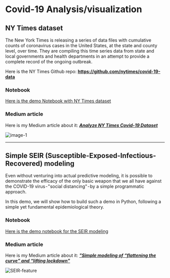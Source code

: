 # Covid-19 Analysis/visualization

## NY Times dataset
The New York Times is releasing a series of data files with cumulative counts of coronavirus cases in the United States, at the state and county level, over time. They are compiling this time series data from state and local governments and health departments in an attempt to provide a complete record of the ongoing outbreak.

Here is the NY Times Github repo: **https://github.com/nytimes/covid-19-data**

### Notebook
[Here is the demo Notebook with NY Times dataset](https://github.com/tirthajyoti/Covid-19-analysis/blob/master/Notebook/NYTCovid-test.ipynb)

### Medium article
Here is my Medium article about it: ***[Analyze NY Times Covid-19 Dataset](https://towardsdatascience.com/analyze-ny-times-covid-19-dataset-86c802164210)***

![image-1](https://raw.githubusercontent.com/tirthajyoti/Covid-19-analysis/master/images/NYT-Covid-collage.png)

---

## Simple SEIR (Susceptible-Exposed-Infectious-Recovered) modeling
Even without venturing into actual predictive modeling, it is possible to demonstrate the efficacy of the only basic weapon that we all have against the COVID-19 virus - "social distancing" - by a simple programmatic approach.

In this demo, we will show how to build such a demo in Python, following a simple yet fundamental epidemiological theory.

### Notebook
[Here is the demo notebook for the SEIR modeling](https://github.com/tirthajyoti/Covid-19-analysis/blob/master/Notebook/SEIR-demo.ipynb)

### Medium article
Here is my Medium article about it: ***["Simple modeling of “flattening the curve” and “lifting lockdown”](https://towardsdatascience.com/simple-modeling-of-flattening-the-curve-and-lifting-lockdown-1a774a248e68)***

![SEIR-feature](https://raw.githubusercontent.com/tirthajyoti/Covid-19-analysis/master/images/SEIR-feature-image.png)
